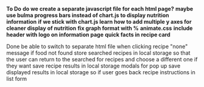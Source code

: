 **To Do**
**do we create a separate javascript file for each html page?**
**maybe use bulma progress bars instead of chart.js to display nutrition information**
**if we stick with chart.js learn how to add multiple y axes for cleaner display of nutrition**
**fix graph format with %**
**animate.css**
**include header with logo on information page**
**quick facts in recipe card**




Done
be able to switch to separate html file when clicking recipe
"none" message if food not found
store searched recipes in local storage so that the user can return to the searched for recipes and choose a different one if they want
save recipe results in local storage
modals for pop up
save displayed results in local storage so if user goes back
recipe instructions in list form